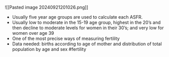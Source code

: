 ![[Pasted image 20240921201026.png]]
- Usually five year age groups are used to calculate each ASFR.
- Usually low to moderate in the 15-19 age group, highest in the 20’s and then decline to moderate levels for women in their 30’s; and very low for women over age 39
- One of the most precise ways of measuring fertility
- Data needed: births according to age of mother and distribution of total population by age and sex
#fertility